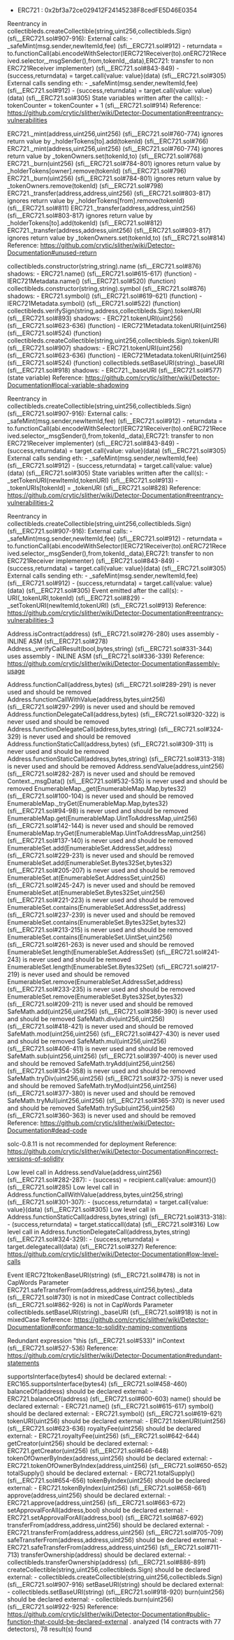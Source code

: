 - ERC721 : 0x2bf3a72ce029412F24145238F8cedFE5D46E0354

Reentrancy in collectibleds.createCollectible(string,uint256,collectibleds.Sign) (sfi__ERC721.sol#907-916):
	External calls:
	- _safeMint(msg.sender,newItemId,fee) (sfi__ERC721.sol#912)
		- returndata = to.functionCall(abi.encodeWithSelector(IERC721Receiver(to).onERC721Received.selector,_msgSender(),from,tokenId,_data),ERC721: transfer to non ERC721Receiver implementer) (sfi__ERC721.sol#843-849)
		- (success,returndata) = target.call{value: value}(data) (sfi__ERC721.sol#305)
	External calls sending eth:
	- _safeMint(msg.sender,newItemId,fee) (sfi__ERC721.sol#912)
		- (success,returndata) = target.call{value: value}(data) (sfi__ERC721.sol#305)
	State variables written after the call(s):
	- tokenCounter = tokenCounter + 1 (sfi__ERC721.sol#914)
Reference: https://github.com/crytic/slither/wiki/Detector-Documentation#reentrancy-vulnerabilities

ERC721._mint(address,uint256,uint256) (sfi__ERC721.sol#760-774) ignores return value by _holderTokens[to].add(tokenId) (sfi__ERC721.sol#766)
ERC721._mint(address,uint256,uint256) (sfi__ERC721.sol#760-774) ignores return value by _tokenOwners.set(tokenId,to) (sfi__ERC721.sol#768)
ERC721._burn(uint256) (sfi__ERC721.sol#784-801) ignores return value by _holderTokens[owner].remove(tokenId) (sfi__ERC721.sol#796)
ERC721._burn(uint256) (sfi__ERC721.sol#784-801) ignores return value by _tokenOwners.remove(tokenId) (sfi__ERC721.sol#798)
ERC721._transfer(address,address,uint256) (sfi__ERC721.sol#803-817) ignores return value by _holderTokens[from].remove(tokenId) (sfi__ERC721.sol#811)
ERC721._transfer(address,address,uint256) (sfi__ERC721.sol#803-817) ignores return value by _holderTokens[to].add(tokenId) (sfi__ERC721.sol#812)
ERC721._transfer(address,address,uint256) (sfi__ERC721.sol#803-817) ignores return value by _tokenOwners.set(tokenId,to) (sfi__ERC721.sol#814)
Reference: https://github.com/crytic/slither/wiki/Detector-Documentation#unused-return

collectibleds.constructor(string,string).name (sfi__ERC721.sol#876) shadows:
	- ERC721.name() (sfi__ERC721.sol#615-617) (function)
	- IERC721Metadata.name() (sfi__ERC721.sol#520) (function)
collectibleds.constructor(string,string).symbol (sfi__ERC721.sol#876) shadows:
	- ERC721.symbol() (sfi__ERC721.sol#619-621) (function)
	- IERC721Metadata.symbol() (sfi__ERC721.sol#522) (function)
collectibleds.verifySign(string,address,collectibleds.Sign).tokenURI (sfi__ERC721.sol#893) shadows:
	- ERC721.tokenURI(uint256) (sfi__ERC721.sol#623-636) (function)
	- IERC721Metadata.tokenURI(uint256) (sfi__ERC721.sol#524) (function)
collectibleds.createCollectible(string,uint256,collectibleds.Sign).tokenURI (sfi__ERC721.sol#907) shadows:
	- ERC721.tokenURI(uint256) (sfi__ERC721.sol#623-636) (function)
	- IERC721Metadata.tokenURI(uint256) (sfi__ERC721.sol#524) (function)
collectibleds.setBaseURI(string)._baseURI (sfi__ERC721.sol#918) shadows:
	- ERC721._baseURI (sfi__ERC721.sol#577) (state variable)
Reference: https://github.com/crytic/slither/wiki/Detector-Documentation#local-variable-shadowing

Reentrancy in collectibleds.createCollectible(string,uint256,collectibleds.Sign) (sfi__ERC721.sol#907-916):
	External calls:
	- _safeMint(msg.sender,newItemId,fee) (sfi__ERC721.sol#912)
		- returndata = to.functionCall(abi.encodeWithSelector(IERC721Receiver(to).onERC721Received.selector,_msgSender(),from,tokenId,_data),ERC721: transfer to non ERC721Receiver implementer) (sfi__ERC721.sol#843-849)
		- (success,returndata) = target.call{value: value}(data) (sfi__ERC721.sol#305)
	External calls sending eth:
	- _safeMint(msg.sender,newItemId,fee) (sfi__ERC721.sol#912)
		- (success,returndata) = target.call{value: value}(data) (sfi__ERC721.sol#305)
	State variables written after the call(s):
	- _setTokenURI(newItemId,tokenURI) (sfi__ERC721.sol#913)
		- _tokenURIs[tokenId] = _tokenURI (sfi__ERC721.sol#828)
Reference: https://github.com/crytic/slither/wiki/Detector-Documentation#reentrancy-vulnerabilities-2

Reentrancy in collectibleds.createCollectible(string,uint256,collectibleds.Sign) (sfi__ERC721.sol#907-916):
	External calls:
	- _safeMint(msg.sender,newItemId,fee) (sfi__ERC721.sol#912)
		- returndata = to.functionCall(abi.encodeWithSelector(IERC721Receiver(to).onERC721Received.selector,_msgSender(),from,tokenId,_data),ERC721: transfer to non ERC721Receiver implementer) (sfi__ERC721.sol#843-849)
		- (success,returndata) = target.call{value: value}(data) (sfi__ERC721.sol#305)
	External calls sending eth:
	- _safeMint(msg.sender,newItemId,fee) (sfi__ERC721.sol#912)
		- (success,returndata) = target.call{value: value}(data) (sfi__ERC721.sol#305)
	Event emitted after the call(s):
	- URI(_tokenURI,tokenId) (sfi__ERC721.sol#829)
		- _setTokenURI(newItemId,tokenURI) (sfi__ERC721.sol#913)
Reference: https://github.com/crytic/slither/wiki/Detector-Documentation#reentrancy-vulnerabilities-3

Address.isContract(address) (sfi__ERC721.sol#276-280) uses assembly
	- INLINE ASM (sfi__ERC721.sol#278)
Address._verifyCallResult(bool,bytes,string) (sfi__ERC721.sol#331-344) uses assembly
	- INLINE ASM (sfi__ERC721.sol#336-339)
Reference: https://github.com/crytic/slither/wiki/Detector-Documentation#assembly-usage

Address.functionCall(address,bytes) (sfi__ERC721.sol#289-291) is never used and should be removed
Address.functionCallWithValue(address,bytes,uint256) (sfi__ERC721.sol#297-299) is never used and should be removed
Address.functionDelegateCall(address,bytes) (sfi__ERC721.sol#320-322) is never used and should be removed
Address.functionDelegateCall(address,bytes,string) (sfi__ERC721.sol#324-329) is never used and should be removed
Address.functionStaticCall(address,bytes) (sfi__ERC721.sol#309-311) is never used and should be removed
Address.functionStaticCall(address,bytes,string) (sfi__ERC721.sol#313-318) is never used and should be removed
Address.sendValue(address,uint256) (sfi__ERC721.sol#282-287) is never used and should be removed
Context._msgData() (sfi__ERC721.sol#532-535) is never used and should be removed
EnumerableMap._get(EnumerableMap.Map,bytes32) (sfi__ERC721.sol#100-104) is never used and should be removed
EnumerableMap._tryGet(EnumerableMap.Map,bytes32) (sfi__ERC721.sol#94-98) is never used and should be removed
EnumerableMap.get(EnumerableMap.UintToAddressMap,uint256) (sfi__ERC721.sol#142-144) is never used and should be removed
EnumerableMap.tryGet(EnumerableMap.UintToAddressMap,uint256) (sfi__ERC721.sol#137-140) is never used and should be removed
EnumerableSet.add(EnumerableSet.AddressSet,address) (sfi__ERC721.sol#229-231) is never used and should be removed
EnumerableSet.add(EnumerableSet.Bytes32Set,bytes32) (sfi__ERC721.sol#205-207) is never used and should be removed
EnumerableSet.at(EnumerableSet.AddressSet,uint256) (sfi__ERC721.sol#245-247) is never used and should be removed
EnumerableSet.at(EnumerableSet.Bytes32Set,uint256) (sfi__ERC721.sol#221-223) is never used and should be removed
EnumerableSet.contains(EnumerableSet.AddressSet,address) (sfi__ERC721.sol#237-239) is never used and should be removed
EnumerableSet.contains(EnumerableSet.Bytes32Set,bytes32) (sfi__ERC721.sol#213-215) is never used and should be removed
EnumerableSet.contains(EnumerableSet.UintSet,uint256) (sfi__ERC721.sol#261-263) is never used and should be removed
EnumerableSet.length(EnumerableSet.AddressSet) (sfi__ERC721.sol#241-243) is never used and should be removed
EnumerableSet.length(EnumerableSet.Bytes32Set) (sfi__ERC721.sol#217-219) is never used and should be removed
EnumerableSet.remove(EnumerableSet.AddressSet,address) (sfi__ERC721.sol#233-235) is never used and should be removed
EnumerableSet.remove(EnumerableSet.Bytes32Set,bytes32) (sfi__ERC721.sol#209-211) is never used and should be removed
SafeMath.add(uint256,uint256) (sfi__ERC721.sol#386-390) is never used and should be removed
SafeMath.div(uint256,uint256) (sfi__ERC721.sol#418-421) is never used and should be removed
SafeMath.mod(uint256,uint256) (sfi__ERC721.sol#427-430) is never used and should be removed
SafeMath.mul(uint256,uint256) (sfi__ERC721.sol#406-411) is never used and should be removed
SafeMath.sub(uint256,uint256) (sfi__ERC721.sol#397-400) is never used and should be removed
SafeMath.tryAdd(uint256,uint256) (sfi__ERC721.sol#354-358) is never used and should be removed
SafeMath.tryDiv(uint256,uint256) (sfi__ERC721.sol#372-375) is never used and should be removed
SafeMath.tryMod(uint256,uint256) (sfi__ERC721.sol#377-380) is never used and should be removed
SafeMath.tryMul(uint256,uint256) (sfi__ERC721.sol#365-370) is never used and should be removed
SafeMath.trySub(uint256,uint256) (sfi__ERC721.sol#360-363) is never used and should be removed
Reference: https://github.com/crytic/slither/wiki/Detector-Documentation#dead-code

solc-0.8.11 is not recommended for deployment
Reference: https://github.com/crytic/slither/wiki/Detector-Documentation#incorrect-versions-of-solidity

Low level call in Address.sendValue(address,uint256) (sfi__ERC721.sol#282-287):
	- (success) = recipient.call{value: amount}() (sfi__ERC721.sol#285)
Low level call in Address.functionCallWithValue(address,bytes,uint256,string) (sfi__ERC721.sol#301-307):
	- (success,returndata) = target.call{value: value}(data) (sfi__ERC721.sol#305)
Low level call in Address.functionStaticCall(address,bytes,string) (sfi__ERC721.sol#313-318):
	- (success,returndata) = target.staticcall(data) (sfi__ERC721.sol#316)
Low level call in Address.functionDelegateCall(address,bytes,string) (sfi__ERC721.sol#324-329):
	- (success,returndata) = target.delegatecall(data) (sfi__ERC721.sol#327)
Reference: https://github.com/crytic/slither/wiki/Detector-Documentation#low-level-calls

Event IERC721tokenBaseURI(string) (sfi__ERC721.sol#478) is not in CapWords
Parameter ERC721.safeTransferFrom(address,address,uint256,bytes)._data (sfi__ERC721.sol#730) is not in mixedCase
Contract collectibleds (sfi__ERC721.sol#862-926) is not in CapWords
Parameter collectibleds.setBaseURI(string)._baseURI (sfi__ERC721.sol#918) is not in mixedCase
Reference: https://github.com/crytic/slither/wiki/Detector-Documentation#conformance-to-solidity-naming-conventions

Redundant expression "this (sfi__ERC721.sol#533)" inContext (sfi__ERC721.sol#527-536)
Reference: https://github.com/crytic/slither/wiki/Detector-Documentation#redundant-statements

supportsInterface(bytes4) should be declared external:
	- ERC165.supportsInterface(bytes4) (sfi__ERC721.sol#458-460)
balanceOf(address) should be declared external:
	- ERC721.balanceOf(address) (sfi__ERC721.sol#600-603)
name() should be declared external:
	- ERC721.name() (sfi__ERC721.sol#615-617)
symbol() should be declared external:
	- ERC721.symbol() (sfi__ERC721.sol#619-621)
tokenURI(uint256) should be declared external:
	- ERC721.tokenURI(uint256) (sfi__ERC721.sol#623-636)
royaltyFee(uint256) should be declared external:
	- ERC721.royaltyFee(uint256) (sfi__ERC721.sol#642-644)
getCreator(uint256) should be declared external:
	- ERC721.getCreator(uint256) (sfi__ERC721.sol#646-648)
tokenOfOwnerByIndex(address,uint256) should be declared external:
	- ERC721.tokenOfOwnerByIndex(address,uint256) (sfi__ERC721.sol#650-652)
totalSupply() should be declared external:
	- ERC721.totalSupply() (sfi__ERC721.sol#654-656)
tokenByIndex(uint256) should be declared external:
	- ERC721.tokenByIndex(uint256) (sfi__ERC721.sol#658-661)
approve(address,uint256) should be declared external:
	- ERC721.approve(address,uint256) (sfi__ERC721.sol#663-672)
setApprovalForAll(address,bool) should be declared external:
	- ERC721.setApprovalForAll(address,bool) (sfi__ERC721.sol#687-692)
transferFrom(address,address,uint256) should be declared external:
	- ERC721.transferFrom(address,address,uint256) (sfi__ERC721.sol#705-709)
safeTransferFrom(address,address,uint256) should be declared external:
	- ERC721.safeTransferFrom(address,address,uint256) (sfi__ERC721.sol#711-713)
transferOwnership(address) should be declared external:
	- collectibleds.transferOwnership(address) (sfi__ERC721.sol#886-891)
createCollectible(string,uint256,collectibleds.Sign) should be declared external:
	- collectibleds.createCollectible(string,uint256,collectibleds.Sign) (sfi__ERC721.sol#907-916)
setBaseURI(string) should be declared external:
	- collectibleds.setBaseURI(string) (sfi__ERC721.sol#918-920)
burn(uint256) should be declared external:
	- collectibleds.burn(uint256) (sfi__ERC721.sol#922-925)
Reference: https://github.com/crytic/slither/wiki/Detector-Documentation#public-function-that-could-be-declared-external
. analyzed (14 contracts with 77 detectors), 78 result(s) found
